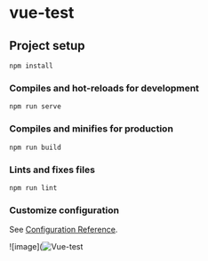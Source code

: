 # vue-test

## Project setup
```
npm install
```

### Compiles and hot-reloads for development
```
npm run serve
```

### Compiles and minifies for production
```
npm run build
```

### Lints and fixes files
```
npm run lint
```

### Customize configuration
See [Configuration Reference](https://cli.vuejs.org/config/).

![image](![Vue-test](https://github.com/YosakornRat/Frontend-test/assets/139145858/98587924-4a25-4452-9801-ab8d97a31def)

